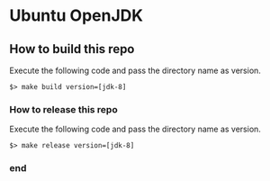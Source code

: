 # Ubuntu OpenJDK

## How to build this repo

Execute the following code and pass the directory name as version.

```
$> make build version=[jdk-8]
```

### How to release this repo

Execute the following code and pass the directory name as version.

```
$> make release version=[jdk-8]
```

### end
